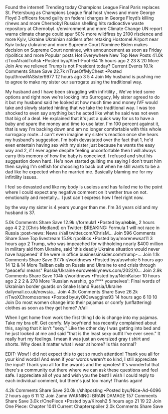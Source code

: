 Found the internet!
Trending today
Champions League Final
Paris replaces St. Petersburg as Champions League final host
r/news and more
George Floyd
3 officers found guilty on federal charges in George Floyd’s killing
r/news and more
Chernobyl
Russian shelling hits radioactive waste repository at Chernobyl.
r/environment and more
Climate Change
UN report warns climate change could spur 50% more wildfires by 2100
r/science and more
Kyiv, Ukraine
Ukrainian soldiers after retaking Hostomel Airport near Kyiv today
r/ukraine and more
Supreme Court Nominee
Biden makes decision on Supreme Court nominee, with announcement as soon as Friday
r/politics and more
Popular posts
Hot
Everywhere
New
Top
New Posts
41.0k
r/TooAfraidToAsk
•Posted byu/Alert-Foot-64
15 hours ago
2
23
& 20 More
Join
Are we relieved Trump is not President today?
Current Events
10.1k Comments
Share
Save
22.7k
r/TrueOffMyChest
•Posted byu/throwRASister9977
12 hours ago
3
5
4
Join
My husband is pushing me to agree to make my sister our surrogate using the traditional way.

My husband and I have been struggling with infirtility , We've tried some options and right now we're looking into Surrogacy, My sister agreed to do it but my husband said he looked at how much time and money IVF would take and slowly started hinting that we take the traditional way. I was too shocked to even say anything but he acted like what he said was not even that big of a deal. He explained that it's just a quick way for us to have a baby and spare the money and time to use later. I'm 100 percent against it, that is way I'm backing down and am no longer comfortable with this whole surrogacy route...I can't even imagine my sister's reaction once she hears my husband's suggestion. I'm both devastated over the fact that 1, he'd even entertain having sex with my sister just because he wants the easy way and 2, if I ever agree despite feeling unconfortable then I will always carry this memory of how the baby is conceived. I refused and shut his suggestion down hard. He's now started guilting me saying I don't trust him then saying I'm selfish for choosing to back out when he still wants to be a dad like he expected when he married me. Basically blaming me for my infirtility issues.

I feel so devasted and like my body is useless and has failed me to the point where I could expect any negative comment on it wether true on not. emotionally and mentally... I just can't express how I feel right now.

by the way my sister is 4 years younger than me. I'm 34 years old and my husband is 37.

5.0k Comments
Share
Save
12.9k
r/formula1
•Posted byu/__robin___
2 hours ago
4
2
2
[Chris Medland] on Twitter: BREAKING: Formula 1 will not race in Russia
:post-news: News /r/all
twitter.com/ChrisM...
Join
596 Comments
Share
Save
Top livestream
15.9k
r/politics
•Posted byu/morenewsat11
3 hours ago
2
Trump, who was impeached for withholding nearly $400 million in military aid from Ukraine, said 'this deadly Ukraine situation would never have happened' if he were in office
businessinsider.com/trump-...
Join
1.1k Comments
Share
Save
37.7k
r/worldnews
•Posted byu/uswhole
5 hours ago
14
12
& 14 More
Taliban calls on Russia and Ukraine to end crisis through "peaceful means"
Russia/Ukraine
euroweeklynews.com/2022/0...
Join
2.9k Comments
Share
Save
104k
r/worldnews
•Posted byu/NeinKaiser
10 hours ago
2
2
2
& 278 More
'Russian warship, go f*** yourselves': Final words of Ukrainian border guards on Snake Island
Russia/Ukraine
dailymail.co.uk/news/a...
Join
4.3k Comments
Share
Save
26.2k
r/TwoXChromosomes
•Posted byu/yOlOswaggins93
14 hours ago
6
10
10
Join
Do most women change into their pajamas or comfy (unflattering) clothes as soon as they get home?
/r/all

When I get home from work the first thing I do is change into my pajamas. Take my bra off. Get comfy. My boyfriend has recently complained about this, saying that it isn't "sexy." Like the other day I was getting into bed and he just looked at me and said "that is the least sexy outfit I've ever seen." It really hurt my feelings. I mean it was just an oversized gray t shirt and shorts. Why does it matter what I wear at home? Is this normal?

EDIT: Wow! I did not expect this to get so much attention! Thank you all for your kind words! And even if your words weren't so kind, I still appreciate the input! Thank you all for the awards and the upvotes! It's wonderful that there's a community out there where we can ask these questions and feel safe. I appreciate all of you and wish you the best! I wish I could reply to each individual comment, but there's just too many! Thanks again!

4.2k Comments
Share
Save
20.0k
r/shitposting
•Posted byu/Nice-Ad-6096
2 hours ago
6
11
12
Join
Zamn
WARNING: BRAIN DAMAGE
157 Comments
Share
Save
3.0k
r/OnePiece
•Posted byu/Kirosh2
5 hours ago
21
19
22
Join
One Piece: Chapter 1041
Current Chapterspoiler
2.0k Comments
Share
Save